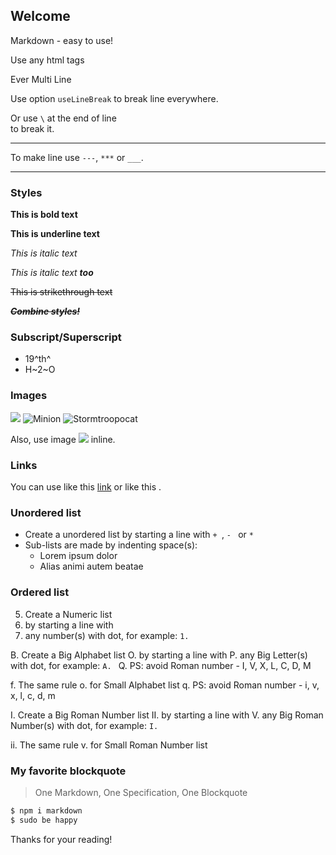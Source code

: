 ## Welcome

Markdown - easy to use!

<p>Use any html tags</p>
<p>Ever
Multi
Line</p>

Use option `useLineBreak` to
break
line
everywhere.

Or use `\` at the end of line \
to break it.

-----
To make line use `---`, `***` or `___`.
***


### Styles

**This is bold text**

__This is underline text__

_This is italic text_

*This is italic text __too__*

~~This is strikethrough text~~

*__**~~Combine styles!~~**__*


### Subscript/Superscript

- 19^th^
- H~2~O


### Images

![](https://placekitten.com/100/100)
![Minion](https://placekitten.com/110/110)
![Stormtroopocat](https://placekitten.com/120/120 "The Stormtroopocat")

Also, use image ![](https://placekitten.com/100/25) inline.


### Links

You can use like this [link](http://example.com) or like this [](http://example.com).


### Unordered list

+ Create a unordered list by starting a line with `+ `, `- ` or `* `
+ Sub-lists are made by indenting space(s):
    + Lorem ipsum dolor
    + Alias animi autem beatae


### Ordered list

5. Create a Numeric list
1. by starting a line with
2. any number(s) with dot, for example: `1. `

B. Create a Big Alphabet list
O. by starting a line with
P. any Big Letter(s) with dot, for example: `A. `
Q. PS: avoid Roman number - I, V, X, L, C, D, M

f. The same rule
o. for Small Alphabet list
q. PS: avoid Roman number - i, v, x, l, c, d, m

I. Create a Big Roman Number list
II. by starting a line with
V. any Big Roman Number(s) with dot, for example: `I. `

ii. The same rule
v. for Small Roman Number list


### My favorite blockquote

> One Markdown, One Specification, One Blockquote

```bash
$ npm i markdown
$ sudo be happy
```


Thanks for your reading!
